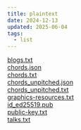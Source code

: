 ```yaml
---
title: plaintext
date: 2024-12-13
updated: 2025-06-04
tags:
  - list
---
```


[blogs.txt](/misc/plaintext/blogs.txt) \
[chords.json](/misc/plaintext/chords.json) \
[chords.txt](/misc/plaintext/chords.txt) \
[chords_unpitched.json](/misc/plaintext/chords_unpitched.json) \
[chords_unpitched.txt](/misc/plaintext/chords_unpitched.txt) \
[graphics-resources.txt](/misc/plaintext/graphics-resources.txt) \
[id_ed25519.pub](/misc/plaintext/id_ed25519.pub) \
[public-key.txt](/misc/plaintext/public-key.txt) \
[talks.txt](/misc/plaintext/talks.txt)
